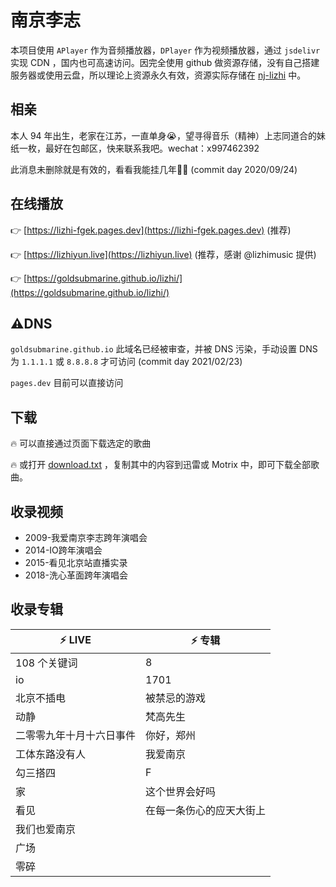 # 南京李志

本项目使用 `APlayer` 作为音频播放器，`DPlayer` 作为视频播放器，通过 `jsdelivr` 实现 CDN ，国内也可高速访问。因完全使用 github 做资源存储，没有自己搭建服务器或使用云盘，所以理论上资源永久有效，资源实际存储在 [nj-lizhi](https://github.com/nj-lizhi) 中。

## 相亲

本人 94 年出生，老家在江苏，一直单身😭，望寻得音乐（精神）上志同道合的妹纸一枚，最好在包邮区，快来联系我吧。wechat：x997462392

此消息未删除就是有效的，看看我能挂几年😤😤 (commit day 2020/09/24)

## 在线播放

:point_right: [https://lizhi-fgek.pages.dev](https://lizhi-fgek.pages.dev) (推荐)

:point_right: [https://lizhiyun.live](https://lizhiyun.live) (推荐，感谢 @lizhimusic 提供)

:point_right: [https://goldsubmarine.github.io/lizhi/](https://goldsubmarine.github.io/lizhi/)

## ⚠️DNS

`goldsubmarine.github.io` 此域名已经被审查，并被 DNS 污染，手动设置 DNS 为 `1.1.1.1` 或 `8.8.8.8` 才可访问 (commit day 2021/02/23)

`pages.dev` 目前可以直接访问

## 下载

:fire: 可以直接通过页面下载选定的歌曲

:fire: 或打开 [download.txt](https://cdn.jsdelivr.net/gh/nj-lizhi/song/audio/download.txt) ，复制其中的内容到迅雷或 Motrix 中，即可下载全部歌曲。

## 收录视频

- 2009-我爱南京李志跨年演唱会
- 2014-IO跨年演唱会
- 2015-看见北京站直播实录
- 2018-洗心革面跨年演唱会

## 收录专辑

| :zap: **LIVE**           | :zap: **专辑**           |
| ------------------------ | ------------------------ |
| 108 个关键词             | 8                        |
| io                       | 1701                     |
| 北京不插电               | 被禁忌的游戏             |
| 动静                     | 梵高先生                 |
| 二零零九年十月十六日事件 | 你好，郑州               |
| 工体东路没有人           | 我爱南京                 |
| 勾三搭四                 | F                        |
| 家                       | 这个世界会好吗           |
| 看见                     | 在每一条伤心的应天大街上 |
| 我们也爱南京             |                          |
| 广场                     |                          |
| 零碎                     |                          |

